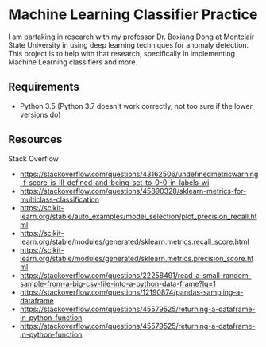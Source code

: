 # Machine Learning Classifier Practice
I am partaking in research with my professor Dr. Boxiang Dong at Montclair State University in using deep learning techniques for anomaly detection. This project is to help with that research, specifically in implementing Machine Learning classifiers and more.

## Requirements
* Python 3.5 (Python 3.7 doesn't work correctly, not too sure if the lower versions do)

## Resources
Stack Overflow
* https://stackoverflow.com/questions/43162506/undefinedmetricwarning-f-score-is-ill-defined-and-being-set-to-0-0-in-labels-wi
* https://stackoverflow.com/questions/45890328/sklearn-metrics-for-multiclass-classification
* https://scikit-learn.org/stable/auto_examples/model_selection/plot_precision_recall.html
* https://scikit-learn.org/stable/modules/generated/sklearn.metrics.recall_score.html
* https://scikit-learn.org/stable/modules/generated/sklearn.metrics.precision_score.html
* https://stackoverflow.com/questions/22258491/read-a-small-random-sample-from-a-big-csv-file-into-a-python-data-frame?lq=1
* https://stackoverflow.com/questions/12190874/pandas-sampling-a-dataframe
* https://stackoverflow.com/questions/45579525/returning-a-dataframe-in-python-function
* https://stackoverflow.com/questions/45579525/returning-a-dataframe-in-python-function